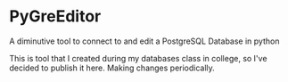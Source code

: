 # PyGreEditor
A diminutive tool to connect to and edit a PostgreSQL Database in python

This is tool that I created during my databases class in college, so I've decided to publish it here. Making changes periodically.
